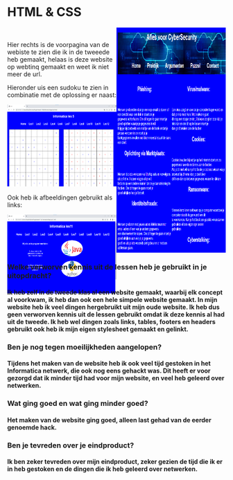 <h1> HTML & CSS</h1>  

<!--Voeg hier minstens 3 plaatjes toe van je eindproduct, bonuspunten voor video's -->
<div style="display: flex;">
    <div style="flex: 1;"><br>
        <p>Hier rechts is de voorpagina van de webiste te zien die ik in de tweeede heb gemaakt, helaas is deze website op webtinq gemaakt en weet ik niet meer de url.</p>
        <p>Hieronder uis een sudoku te zien in combinatie met de oplossing er naast:</p>
        <img src="Images/Tables.png" alt="Tables" style="height: 36.4%;">
        <p>Ook heb ik afbeeldingen gebruikt als links:</p>
        <img src="Images/ImageLinks.png" alt="ImageLinks" style="height: 35%;">
    </div>
    <div style="flex: 1;">
        <img src="Images/WebKlas2.png" alt="WebKlas2" style="width: 100%; height: 100%;">
    </div>
</div>

<!--Beantwoord de volgende vragen -->
<h3> Welke verworven kennis uit de lessen heb je gebruikt in je uitopdracht? </h3>
<h4> Ik heb zelf in de tweede klas al een website gemaakt, waarbij elk concept al voorkwam, ik heb dan ook een hele simpele website gemaakt. In mijn website heb ik veel dingen hergebruikt uit mijn oude website. Ik heb dus geen verworven kennis uit de lessen gebruikt omdat ik deze kennis al had uit de tweede. Ik heb wel dingen zoals links, tables, footers en headers gebruikt ook heb ik mijn eigen stylesheet gemaakt en gelinkt.</h4>

<h3> Ben je nog tegen moeilijkheden aangelopen? </h3>
<h4> Tijdens het maken van de website heb ik ook veel tijd gestoken in het Informatica netwerk, die ook nog eens gehackt was. Dit heeft er voor gezorgd dat ik minder tijd had voor mijn website, en veel heb geleerd over netwerken. </h4>

<h3> Wat ging goed en wat ging minder goed? </h3>
<h4> Het maken van de website ging goed, alleen last gehad van de eerder genoemde hack. </h4>

<h3> Ben je tevreden over je eindproduct? </h3>
<h4> Ik ben zeker tevreden over mijn eindproduct, zeker gezien de tijd die ik er in heb gestoken en de dingen die ik heb geleerd over netwerken. </h4>
